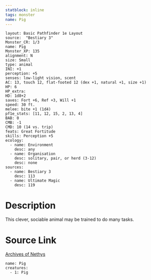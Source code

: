 ```yaml
---
statblock: inline
tags: monster
name: Pig
---
```

```statblock
layout: Basic Pathfinder 1e Layout
source:  "Bestiary 3"
Monster_CR: 1/3
name: Pig
Monster_XP: 135
alignment: N
size: Small
type: animal
INI: +1
perception: +5
senses: low-light vision, scent
AC: 13, touch 12, flat-footed 12 (dex +1, natural +1, size +1)
HP: 6
HP_extra: 
HD: 1d8+2
saves: Fort +6, Ref +3, Will +1
speed: 30 ft.
melee: bite +1 (1d4)
pf1e_stats: [11, 12, 15, 2, 13, 4]
BAB: 0
CMB: -1
CMD: 10 (14 vs. trip)
feats: Great Fortitude
skills: Perception +5
ecology:
  - name: Environment
    desc: any
  - name: Organisation
    desc: solitary, pair, or herd (3-12)
    desc: none
sources:
  - name: Bestiary 3
    desc: 113
  - name: Ultimate Magic
    desc: 119
```
# Description
This clever, sociable animal may be trained to do many tasks.
# Source Link
[Archives of Nethys](https://aonprd.com/MonsterDisplay.aspx?ItemName=Pig)
```encounter-table
name: Pig
creatures:
  - 1: Pig
```
